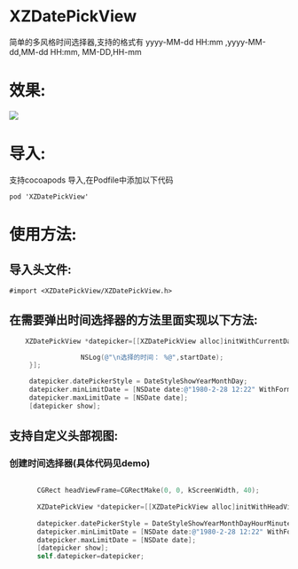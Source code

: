 # XZDatePickView

 简单的多风格时间选择器,支持的格式有 yyyy-MM-dd HH:mm ,yyyy-MM-dd,MM-dd HH:mm, MM-DD,HH-mm<br>

# 效果:
![](https://github.com/Mephsito23/XZDatePickView/blob/master/XZPickViewGif.gif)
 
# 导入:
支持cocoapods 导入,在Podfile中添加以下代码
 ```
 pod 'XZDatePickView'
```
# 使用方法:
 ## 导入头文件:<br>
 ```
 #import <XZDatePickView/XZDatePickView.h>
 ```
 ## 在需要弹出时间选择器的方法里面实现以下方法:
 ``` Objective-C
     XZDatePickView *datepicker=[[XZDatePickView alloc]initWithCurrentDate:[NSDate date] CompleteBlock:^(NSDate *startDate) {

                   NSLog(@"\n选择的时间： %@",startDate);
      }];

      datepicker.datePickerStyle = DateStyleShowYearMonthDay;
      datepicker.minLimitDate = [NSDate date:@"1980-2-28 12:22" WithFormat:@"yyyy-MM-dd HH:mm"];
      datepicker.maxLimitDate = [NSDate date];
      [datepicker show];
 ```
 ## 支持自定义头部视图:
 ### 创建时间选择器(具体代码见demo)
 ``` Objective-C 
       
        CGRect headViewFrame=CGRectMake(0, 0, kScreenWidth, 40);
        
        XZDatePickView *datepicker=[[XZDatePickView alloc]initWithHeadView:self.headView headViewFrame:headViewFrame];
        
        datepicker.datePickerStyle = DateStyleShowYearMonthDayHourMinute;
        datepicker.minLimitDate = [NSDate date:@"1980-2-28 12:22" WithFormat:@"yyyy-MM-dd HH:mm"];
        datepicker.maxLimitDate = [NSDate date];
        [datepicker show];
        self.datepicker=datepicker;
 ```
 
 
